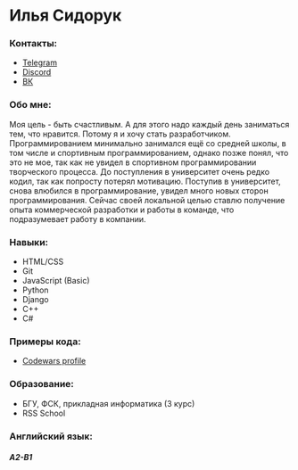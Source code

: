 # Илья Сидорук

### Контакты:
- [Telegram](https://t.me/ItachiUchiha228)
- [Discord](https://discordapp.com/users/303174460473606144/)
- [ВК](https://vk.com/s1mp0l)

### Обо мне:
Моя цель - быть счастливым. А для этого надо каждый день заниматься тем, что нравится. 
Потому я и хочу стать разработчиком. Программированием минимально занимался ещё со средней школы,
в том числе и спортивным программированием, однако позже понял, что это не мое, так как не
увидел в спортивном программировании творческого процесса. До поступления в университет
очень редко кодил, так как попросту потерял мотивацию. Поступив в университет, снова влюбился в
программирование, увидел много новых сторон программирования. Сейчас своей локальной целью ставлю получение
опыта коммерческой разработки и работы в команде, что подразумевает работу в компании.

### Навыки:
- HTML/CSS
- Git
- JavaScript (Basic)
- Python
- Django
- C++
- C#

### Примеры кода:
- [Codewars profile](https://www.codewars.com/users/s1mp0l)

### Образование:
- БГУ, ФСК, прикладная информатика (3 курс)
- RSS School

### Английский язык:
##### A2-B1
